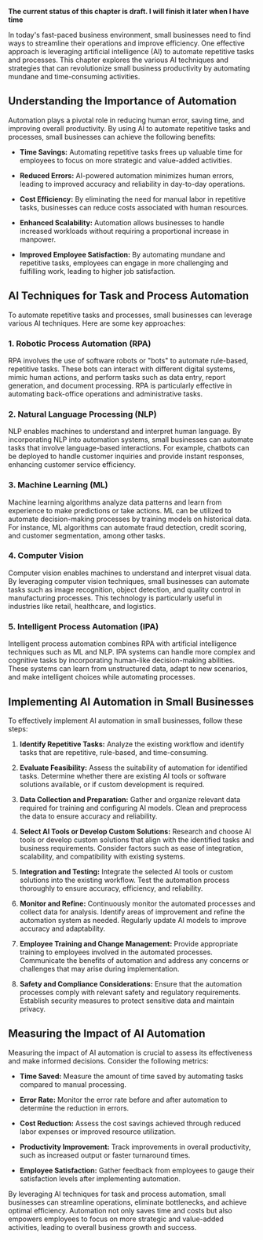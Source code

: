 **The current status of this chapter is draft. I will finish it later when I have time**

In today's fast-paced business environment, small businesses need to find ways to streamline their operations and improve efficiency. One effective approach is leveraging artificial intelligence (AI) to automate repetitive tasks and processes. This chapter explores the various AI techniques and strategies that can revolutionize small business productivity by automating mundane and time-consuming activities.

Understanding the Importance of Automation
------------------------------------------

Automation plays a pivotal role in reducing human error, saving time, and improving overall productivity. By using AI to automate repetitive tasks and processes, small businesses can achieve the following benefits:

* **Time Savings:** Automating repetitive tasks frees up valuable time for employees to focus on more strategic and value-added activities.

* **Reduced Errors:** AI-powered automation minimizes human errors, leading to improved accuracy and reliability in day-to-day operations.

* **Cost Efficiency:** By eliminating the need for manual labor in repetitive tasks, businesses can reduce costs associated with human resources.

* **Enhanced Scalability:** Automation allows businesses to handle increased workloads without requiring a proportional increase in manpower.

* **Improved Employee Satisfaction:** By automating mundane and repetitive tasks, employees can engage in more challenging and fulfilling work, leading to higher job satisfaction.

AI Techniques for Task and Process Automation
---------------------------------------------

To automate repetitive tasks and processes, small businesses can leverage various AI techniques. Here are some key approaches:

### 1. Robotic Process Automation (RPA)

RPA involves the use of software robots or "bots" to automate rule-based, repetitive tasks. These bots can interact with different digital systems, mimic human actions, and perform tasks such as data entry, report generation, and document processing. RPA is particularly effective in automating back-office operations and administrative tasks.

### 2. Natural Language Processing (NLP)

NLP enables machines to understand and interpret human language. By incorporating NLP into automation systems, small businesses can automate tasks that involve language-based interactions. For example, chatbots can be deployed to handle customer inquiries and provide instant responses, enhancing customer service efficiency.

### 3. Machine Learning (ML)

Machine learning algorithms analyze data patterns and learn from experience to make predictions or take actions. ML can be utilized to automate decision-making processes by training models on historical data. For instance, ML algorithms can automate fraud detection, credit scoring, and customer segmentation, among other tasks.

### 4. Computer Vision

Computer vision enables machines to understand and interpret visual data. By leveraging computer vision techniques, small businesses can automate tasks such as image recognition, object detection, and quality control in manufacturing processes. This technology is particularly useful in industries like retail, healthcare, and logistics.

### 5. Intelligent Process Automation (IPA)

Intelligent process automation combines RPA with artificial intelligence techniques such as ML and NLP. IPA systems can handle more complex and cognitive tasks by incorporating human-like decision-making abilities. These systems can learn from unstructured data, adapt to new scenarios, and make intelligent choices while automating processes.

Implementing AI Automation in Small Businesses
----------------------------------------------

To effectively implement AI automation in small businesses, follow these steps:

1. **Identify Repetitive Tasks:** Analyze the existing workflow and identify tasks that are repetitive, rule-based, and time-consuming.

2. **Evaluate Feasibility:** Assess the suitability of automation for identified tasks. Determine whether there are existing AI tools or software solutions available, or if custom development is required.

3. **Data Collection and Preparation:** Gather and organize relevant data required for training and configuring AI models. Clean and preprocess the data to ensure accuracy and reliability.

4. **Select AI Tools or Develop Custom Solutions:** Research and choose AI tools or develop custom solutions that align with the identified tasks and business requirements. Consider factors such as ease of integration, scalability, and compatibility with existing systems.

5. **Integration and Testing:** Integrate the selected AI tools or custom solutions into the existing workflow. Test the automation process thoroughly to ensure accuracy, efficiency, and reliability.

6. **Monitor and Refine:** Continuously monitor the automated processes and collect data for analysis. Identify areas of improvement and refine the automation system as needed. Regularly update AI models to improve accuracy and adaptability.

7. **Employee Training and Change Management:** Provide appropriate training to employees involved in the automated processes. Communicate the benefits of automation and address any concerns or challenges that may arise during implementation.

8. **Safety and Compliance Considerations:** Ensure that the automation processes comply with relevant safety and regulatory requirements. Establish security measures to protect sensitive data and maintain privacy.

Measuring the Impact of AI Automation
-------------------------------------

Measuring the impact of AI automation is crucial to assess its effectiveness and make informed decisions. Consider the following metrics:

* **Time Saved:** Measure the amount of time saved by automating tasks compared to manual processing.

* **Error Rate:** Monitor the error rate before and after automation to determine the reduction in errors.

* **Cost Reduction:** Assess the cost savings achieved through reduced labor expenses or improved resource utilization.

* **Productivity Improvement:** Track improvements in overall productivity, such as increased output or faster turnaround times.

* **Employee Satisfaction:** Gather feedback from employees to gauge their satisfaction levels after implementing automation.

By leveraging AI techniques for task and process automation, small businesses can streamline operations, eliminate bottlenecks, and achieve optimal efficiency. Automation not only saves time and costs but also empowers employees to focus on more strategic and value-added activities, leading to overall business growth and success.
